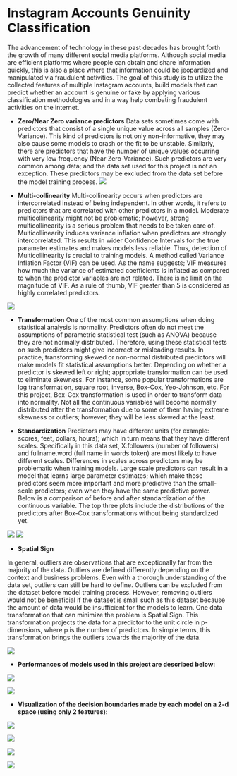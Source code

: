 # Instagram Accounts Genuinity Classification

The advancement of technology in these past decades has brought forth the growth of many different social media platforms. Although social media are efficient platforms where people can obtain and share information quickly, this is also a place where that information could be jeopardized and manipulated via fraudulent activities. The goal of this study is to utilize the collected features of multiple Instagram accounts, build models that can predict whether an account is genuine or fake by applying various classification methodologies and in a way help combating fraudulent activities on the internet.

* **Zero/Near Zero variance predictors**
Data sets sometimes come with predictors that consist of a single unique value across all samples (Zero-Variance). This kind of predictors is not only non-informative, they may also cause some models to crash or the fit to be unstable. Similarly, there are predictors that have the number of unique values occurring with very low frequency (Near Zero-Variance). Such predictors are very common among data; and the data set used for this project is not an exception. These predictors may be excluded from the data set before the model training process.
![](images/zero-variance.png)

* **Multi-collinearity**
Multi-collinearity occurs when predictors are intercorrelated instead of being independent. In other words, it refers to predictors that are correlated with other predictors in a model. Moderate multicollinearity might not be problematic; however, strong multicollinearity is a serious problem that needs to be taken care of.
Multicollinearity induces variance inflation when predictors are strongly intercorrelated. This results in wider Confidence Intervals for the true parameter estimates and makes models less reliable. Thus, detection of Multicollinearity is crucial to training models. A method called Variance Inflation Factor (VIF) can be used. As the name suggests; VIF measures how much the variance of estimated coefficients is inflated as compared to when the predictor variables are not related. There is no limit on the magnitude of VIF. As a rule of thumb, VIF greater than 5 is considered as highly correlated predictors.

![](images/vif.png)

* **Transformation**
One of the most common assumptions when doing statistical analysis is normality. Predictors often do not meet the assumptions of parametric statistical test (such as ANOVA) because they are not normally distributed. Therefore, using these statistical tests on such predictors might give incorrect or misleading results. In practice, transforming skewed or non-normal distributed predictors will make models fit statistical assumptions better.
Depending on whether a predictor is skewed left or right; appropriate transformation can be used to eliminate skewness. For instance, some popular transformations are log transformation, square root, inverse, Box-Cox, Yeo-Johnson, etc. For this project, Box-Cox transformation is used in order to transform data into normality. Not all the continuous variables will become normally distributed after the transformation due to some of them having extreme skewness or outliers; however, they will be less skewed at the least.

* **Standardization**
Predictors may have different units (for example: scores, feet, dollars, hours); which in turn means that they have different scales. Specifically in this data set, X.followers (number of followers) and fullname.word (full name in words token) are most likely to have different scales.
Differences in scales across predictors may be problematic when training models. Large scale predictors can result in a model that learns large parameter estimates; which make those predictors seem more important and more predictive than the small-scale predictors; even when they have the same predictive power. Below is a comparison of before and after standardization of the continuous variable. The top three plots include the distributions of the predictors after Box-Cox transformations without being standardized yet.

![](images/before.png)
![](images/after.png)

* **Spatial Sign**

In general, outliers are observations that are exceptionally far from the majority of the data. Outliers are defined differently depending on the context and business problems. Even with a thorough understanding of the data set, outliers can still be hard to define. Outliers can be excluded from the dataset before model training process. However, removing outliers would not be beneficial if the dataset is small such as this dataset because the amount of data would be insufficient for the models to learn. One data transformation that can minimize the problem is Spatial Sign. This transformation projects the data for a predictor to the unit circle in p-dimensions, where p is the number of predictors. In simple terms, this transformation brings the outliers towards the majority of the data.

![](images/spatialsign.png)

* **Performances of models used in this project are described below:**

![](images/performances.png)

![](images/roc.png)

* **Visualization of the decision boundaries made by each model on a 2-d space (using only 2 features):**

![](images/logistic.png)

![](images/knn.png)

![](images/decisiontree.png)

![](images/rf.png)
